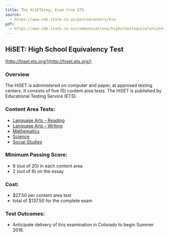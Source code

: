 ```yaml
---
title: The HiSET&reg; Exam from ETS
source:
  - https://www.cde.state.co.us/postsecondary/hse
pdf:
  - https://www.cde.state.co.us/communications/highschoolequivalencytestingprogram
---
```

## HiSET: High School Equivalency Test

[http://hiset.ets.org/](http://hiset.ets.org/)

### Overview

The HiSET is administered on computer and paper, at approved testing centers. It consists of five (5) content area tests. The HiSET is published by Educational Testing Service (ETS).

### Content Area Tests:

  * [Language Arts – Reading](la-reading.html)
  * [Language Arts – Writing](la-writing.html)
  * [Mathematics](mathematics.html)
  * [Science](science.html)
  * [Social Studies](social-studies.html)

### Minimum Passing Score:

  * 8 (out of 20) in each content area
  * 2 (out of 6) on the essay

### Cost:

  * $27.50 per content area test
  * total of $137.50 for the complete exam

### Test Outcomes:

  * Anticipate delivery of this examination in Colorado to begin Summer 2016.